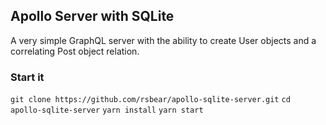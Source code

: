 ## Apollo Server with SQLite
A very simple GraphQL server with the ability to create User objects and a correlating Post object relation.

### Start it
`git clone https://github.com/rsbear/apollo-sqlite-server.git`
`cd apollo-sqlite-server`
`yarn install`
`yarn start`

